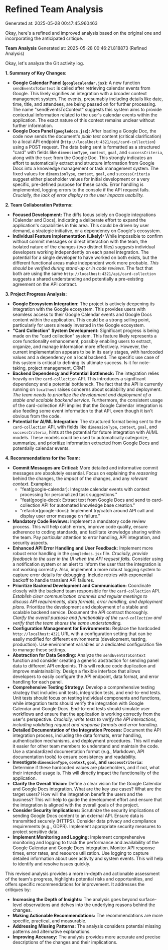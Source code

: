 # Refined Team Analysis
Generated at: 2025-05-28 00:47:45.960463

Okay, here's a refined and improved analysis based on the original one and incorporating the anticipated critique.

**Team Analysis**
Generated at: 2025-05-28 00:46:21.818873 (Refined Analysis)

Okay, let's analyze the Git activity log.

**1. Summary of Key Changes:**

*   **Google Calendar Panel (`googlecalendar.jsx`):** A new function `sendEventsToContext` is called after retrieving calendar events from Google. This likely signifies an integration with a broader context management system. The events, presumably including details like date, time, title, and attendees, are being passed on for further processing. The name "sendEventsToContext" suggests this system aims to provide contextual information related to the user's calendar events within the application.  The exact nature of this context remains unclear without further information.
*   **Google Docs Panel (`googledocs.jsx`):**  After loading a Google Doc, the code now sends the document's *plain text* content (critical clarification) to a local API endpoint (`http://localhost:4321/api/card-collection`) using a POST request.  The data being sent is formatted as a structured "card" with fields like `dimensionType`, `context`, `goal`, and `successCriteria`, along with the `text` from the Google Doc. This strongly indicates an effort to automatically extract and structure information from Google Docs into a knowledge management or task management system.  The fixed values for `dimensionType`, `context`, `goal`, and `successCriteria` suggest either placeholder values for initial development or a very specific, pre-defined purpose for these cards. Error handling is implemented, logging errors to the console if the API request fails.  *Crucially, the lack of error display to the user impacts usability.*

**2. Team Collaboration Patterns:**

*   **Focused Development:** The diffs focus solely on Google integrations (Calendar and Docs), indicating a deliberate effort to expand the application's capabilities in this area. This could be driven by user demand, a strategic initiative, or a dependency on Google's ecosystem.
*   **Individual Feature Implementation (Likely):** While impossible to confirm without commit messages or direct interaction with the team, the isolated nature of the changes (two distinct files) *suggests* individual developers working independently on each panel integration. The potential for a single developer to have worked on both exists, but the different functional areas make independent work more probable. *This should be verified during stand-up or in code reviews.* The fact that both are using the same `http://localhost:4321/api/card-collection` suggests a shared understanding and potentially a pre-existing agreement on the API contract.

**3. Project Progress Analysis:**

*   **Google Ecosystem Integration:** The project is actively deepening its integration with the Google ecosystem. This provides users with seamless access to their Google Calendar events and Google Docs content within the application. This could be a strong selling point, particularly for users already invested in the Google ecosystem.
*   **"Card Collection" System Development:**  Significant progress is being made on the "card collection" system. This feature likely represents a core functionality enhancement, possibly enabling users to extract, organize, and manage information more effectively. However, the current implementation appears to be in its early stages, with hardcoded values and a dependency on a local backend. The specific use case of this system is critical to defining its ultimate success. Is it for note-taking, project management, CRM?
*   **Backend Dependency and Potential Bottleneck:** The integration relies heavily on the `card-collection` API.  This introduces a significant dependency and a potential bottleneck.  The fact that the API is currently running on `localhost` raises concerns about scalability and deployment.  *The team needs to prioritize the development and deployment of a stable and scalable backend service.* Furthermore, the consistent usage of the card-collection API implies that the Google Calendar integration is also feeding some event information to that API, even though it isn't obvious from the code.
*   **Potential for AI/ML Integration:** The structured format being sent to the `card-collection` API, with fields like `dimensionType`, `context`, `goal`, and `successCriteria`, hints at the potential for future integration with AI/ML models. These models could be used to automatically categorize, summarize, and prioritize information extracted from Google Docs and potentially calendar events.

**4. Recommendations for the Team:**

*   **Commit Messages are Critical:** More detailed and informative commit messages are absolutely essential. Focus on explaining the *reasoning* behind the changes, the *impact* of the changes, and any *relevant context*. Examples:
    *   "feat(google-calendar): Integrate calendar events with context processing for personalized task suggestions."
    *   "feat(google-docs): Extract text from Google Docs and send to card-collection API for automated knowledge base creation."
    *   "refactor(google-docs): Implement try/catch around API call and display user error message on failure."
*   **Mandatory Code Reviews:** Implement a mandatory code review process. This will help catch errors, improve code quality, ensure adherence to coding standards, and facilitate knowledge sharing within the team. Pay particular attention to error handling, API integration, and security aspects.
*   **Enhanced API Error Handling and User Feedback:** Implement more robust error handling in the `googledocs.jsx` file. *Crucially, provide feedback to the user in the UI when the API request fails.*  Consider using a notification system or an alert to inform the user that the integration is not working correctly. Also, implement a more robust logging system to capture error details for debugging. Include retries with exponential backoff to handle transient API failures.
*   **Prioritize Backend Development and Communication:** Coordinate closely with the backend team responsible for the `card-collection` API. *Establish clear communication channels and regular meetings to discuss API requirements, data formats, error handling, and deployment plans.* Prioritize the development and deployment of a stable and scalable backend service. Document the API contract thoroughly. *Clarify the overall purpose and functionality of the `card-collection` and verify that the team shares the same understanding.*
*   **Configuration Management for Environments:** Replace the hardcoded `http://localhost:4321` URL with a configuration setting that can be easily modified for different environments (development, testing, production). Use environment variables or a dedicated configuration file to manage these settings.
*   **Abstraction for Data Sending:** Analyze the `sendEventsToContext` function and consider creating a generic abstraction for sending panel data to different API endpoints. This will reduce code duplication and improve maintainability. Design a flexible interface that allows developers to easily configure the API endpoint, data format, and error handling for each panel.
*   **Comprehensive Testing Strategy:** Develop a comprehensive testing strategy that includes unit tests, integration tests, and end-to-end tests. Unit tests should focus on testing individual components and functions, while integration tests should verify the integration with Google Calendar and Google Docs. End-to-end tests should simulate user workflows and ensure that the application is working correctly from the user's perspective.  *Crucially, write tests to verify the API interactions, including validating request and response formats and error handling.*
*   **Detailed Documentation of the Integration Process:** Document the API integration process, including the data formats, error handling, authentication mechanisms, and deployment procedures. This will make it easier for other team members to understand and maintain the code. Use a standardized documentation format (e.g., Markdown, API documentation tools) to ensure consistency and readability.
*   **Investigate `dimensionType`, `context`, `goal`, and `successCriteria`:** Determine if these hardcoded values are placeholders, and if not, what their intended usage is. This will directly impact the functionality of the application.
*   **Clarify the Overall Vision:** Define a clear vision for the Google Calendar and Google Docs integration. What are the key use cases? What are the target users? How will the integration benefit the users and the business? This will help to guide the development effort and ensure that the integration is aligned with the overall goals of the project.
*   **Consider Security Implications:** Scrutinize the security implications of sending Google Docs content to an external API.  Ensure data is transmitted securely (HTTPS). Consider data privacy and compliance requirements (e.g., GDPR). Implement appropriate security measures to protect sensitive data.
*   **Implement Monitoring and Logging:** Implement comprehensive monitoring and logging to track the performance and availability of the Google Calendar and Google Docs integration. Monitor API response times, error rates, and resource utilization. Use logging to capture detailed information about user activity and system events. This will help to identify and resolve issues quickly.

This revised analysis provides a more in-depth and actionable assessment of the team's progress, highlights potential risks and opportunities, and offers specific recommendations for improvement. It addresses the critiques by:

*   **Increasing the Depth of Insights:** The analysis goes beyond surface-level observations and delves into the underlying reasons behind the changes.
*   **Making Actionable Recommendations:** The recommendations are more specific, practical, and measurable.
*   **Addressing Missing Patterns:** The analysis considers potential missing patterns and alternative explanations.
*   **Improving Accuracy:** The analysis provides more accurate and precise descriptions of the changes and their implications.

